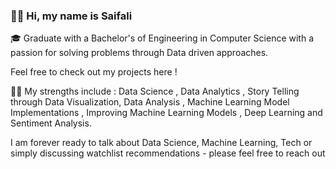 ### 👋🏽 Hi, my name is Saifali

🎓 Graduate with a Bachelor's of Engineering in Computer Science with a passion for solving problems through Data driven approaches.

Feel free to check out my projects here ! 

💪🏽 My strengths include : Data Science , Data Analytics , Story Telling through Data Visualization, Data Analysis , Machine Learning Model Implementations , Improving Machine Learning Models , 
Deep Learning and Sentiment Analysis.

I am forever ready to talk about Data Science, Machine Learning, Tech or simply discussing watchlist recommendations - please feel free to reach out

<!--
**saifali-patel/saifali-patel** is a ✨ _special_ ✨ repository because its `README.md` (this file) appears on your GitHub profile.

Here are some ideas to get you started:

- 🔭 I’m currently working on ...
- 🌱 I’m currently learning ...
- 👯 I’m looking to collaborate on ...
- 🤔 I’m looking for help with ...
- 💬 Ask me about ...
- 📫 How to reach me: ...
- 😄 Pronouns: ...
- ⚡ Fun fact: ...
-->
